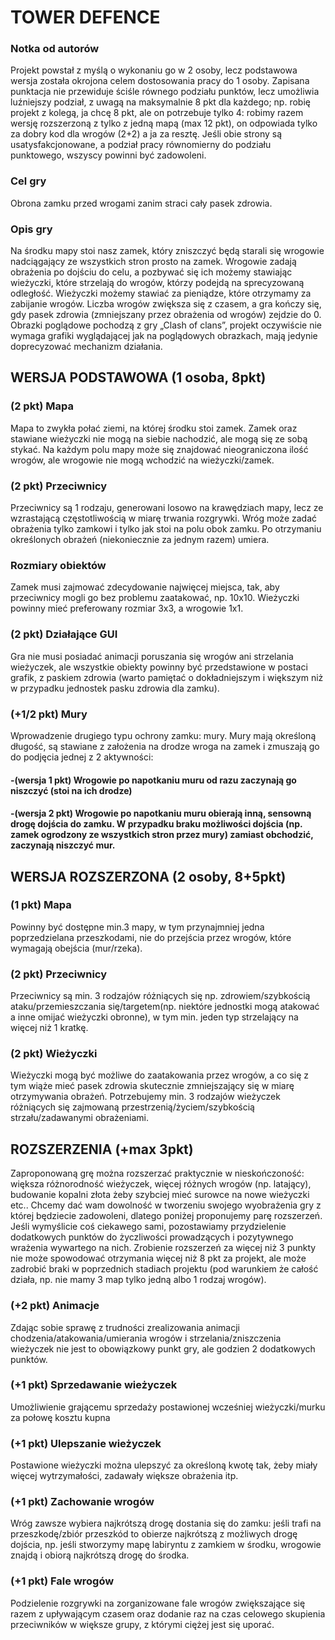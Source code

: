 # TOWER DEFENCE
### Notka od autorów
Projekt powstał z myślą o wykonaniu go w 2 osoby, lecz podstawowa wersja została okrojona celem dostosowania pracy do 1 osoby. Zapisana punktacja nie przewiduje ściśle równego podziału punktów, lecz umożliwia luźniejszy podział, z uwagą na maksymalnie 8 pkt dla każdego; np. robię projekt z kolegą, ja chcę 8 pkt, ale on potrzebuje tylko 4: robimy razem wersję rozszerzoną z tylko z jedną mapą (max 12 pkt), on odpowiada tylko za dobry kod dla wrogów (2+2) a ja za resztę. Jeśli obie strony są usatysfakcjonowane, a podział pracy równomierny do podziału punktowego, wszyscy powinni być zadowoleni.
### Cel gry
Obrona zamku przed wrogami zanim straci cały pasek zdrowia.
### Opis gry
Na środku mapy stoi nasz zamek, który zniszczyć będą starali się wrogowie nadciągający ze wszystkich stron prosto na zamek. Wrogowie zadają obrażenia po dojściu do celu, a pozbywać się ich możemy stawiając wieżyczki, które strzelają do wrogów, którzy podejdą na sprecyzowaną odległość. Wieżyczki możemy stawiać za pieniądze, które otrzymamy za zabijanie wrogów. Liczba wrogów zwiększa się z czasem, a gra kończy się, gdy pasek zdrowia (zmniejszany przez obrażenia od wrogów) zejdzie do 0. Obrazki poglądowe pochodzą z gry „Clash of clans”, projekt oczywiście nie wymaga grafiki wyglądającej jak na poglądowych obrazkach, mają jedynie doprecyzować mechanizm działania.
## WERSJA PODSTAWOWA (1 osoba, 8pkt)
### (2 pkt) Mapa
Mapa to zwykła połać ziemi, na której środku stoi zamek. Zamek oraz stawiane wieżyczki nie mogą na siebie nachodzić, ale mogą się ze sobą stykać. Na każdym polu mapy może się znajdować nieograniczona ilość wrogów, ale wrogowie nie mogą wchodzić na wieżyczki/zamek.
### (2 pkt) Przeciwnicy
Przeciwnicy są 1 rodzaju, generowani losowo na krawędziach mapy, lecz ze wzrastającą częstotliwością w miarę trwania rozgrywki. Wróg może zadać obrażenia tylko zamkowi i tylko jak stoi na polu obok zamku. Po otrzymaniu określonych obrażeń (niekoniecznie za jednym razem) umiera.
### Rozmiary obiektów
Zamek musi zajmować zdecydowanie najwięcej miejsca, tak, aby przeciwnicy mogli go bez problemu zaatakować, np. 10x10. Wieżyczki powinny mieć preferowany rozmiar 3x3, a wrogowie 1x1.
### (2 pkt)  Działające GUI
Gra nie musi posiadać animacji poruszania się wrogów ani strzelania wieżyczek, ale wszystkie obiekty powinny być przedstawione w postaci grafik, z paskiem zdrowia (warto pamiętać o dokładniejszym i większym niż w przypadku jednostek pasku zdrowia dla zamku).
### (+1/2 pkt) Mury
Wprowadzenie drugiego typu ochrony zamku: mury. Mury mają określoną długość, są stawiane z założenia na drodze wroga na zamek i zmuszają go do podjęcia jednej z 2 aktywności:
#### -(wersja 1 pkt) Wrogowie po napotkaniu muru od razu zaczynają go niszczyć (stoi na ich drodze)
#### -(wersja 2 pkt) Wrogowie po napotkaniu muru obierają inną, sensowną drogę dojścia do zamku. W przypadku braku możliwości dojścia (np. zamek ogrodzony ze wszystkich stron przez mury) zamiast obchodzić, zaczynają niszczyć mur.
## WERSJA ROZSZERZONA (2 osoby, 8+5pkt)
### (1 pkt) Mapa
Powinny być dostępne min.3 mapy, w tym przynajmniej jedna poprzedzielana przeszkodami, nie do przejścia przez wrogów, które wymagają obejścia (mur/rzeka).
### (2 pkt) Przeciwnicy
Przeciwnicy są min. 3 rodzajów różniących się np. zdrowiem/szybkością ataku/przemieszczania się/targetem(np. niektóre jednostki mogą atakować a inne omijać wieżyczki obronne), w tym min. jeden typ strzelający na więcej niż 1 kratkę.
### (2 pkt) Wieżyczki
Wieżyczki mogą być możliwe do zaatakowania przez wrogów, a co się z tym wiąże mieć pasek zdrowia skutecznie zmniejszający się w miarę otrzymywania obrażeń. Potrzebujemy min. 3 rodzajów wieżyczek różniących się zajmowaną przestrzenią/życiem/szybkością strzału/zadawanymi obrażeniami.
## ROZSZERZENIA (+max 3pkt)
Zaproponowaną grę można rozszerzać praktycznie w nieskończoność: większa różnorodność wieżyczek, więcej różnych wrogów (np. latający), budowanie kopalni złota żeby szybciej mieć surowce na nowe wieżyczki etc.. Chcemy dać wam dowolność w tworzeniu swojego wyobrażenia gry z której będziecie zadowoleni, dlatego poniżej proponujemy parę rozszerzeń. Jeśli wymyślicie coś ciekawego sami, pozostawiamy przydzielenie dodatkowych punktów do życzliwości prowadzących i pozytywnego wrażenia wywartego na nich. Zrobienie rozszerzeń za więcej niż 3 punkty nie może spowodować otrzymania więcej niż 8 pkt za projekt, ale może zadrobić braki w poprzednich stadiach projektu (pod warunkiem że całość działa, np. nie mamy 3 map tylko jedną albo 1 rodzaj wrogów).
### (+2 pkt) Animacje
Zdając sobie sprawę z trudności zrealizowania animacji chodzenia/atakowania/umierania wrogów i strzelania/zniszczenia wieżyczek nie jest to obowiązkowy punkt gry, ale godzien 2 dodatkowych punktów.
### (+1 pkt) Sprzedawanie wieżyczek
Umożliwienie grającemu sprzedaży postawionej wcześniej wieżyczki/murku za połowę kosztu kupna
### (+1 pkt) Ulepszanie wieżyczek
Postawione wieżyczki można ulepszyć za określoną kwotę tak, żeby miały więcej wytrzymałości, zadawały większe obrażenia itp.
### (+1 pkt) Zachowanie wrogów
Wróg zawsze wybiera najkrótszą drogę dostania się do zamku: jeśli trafi na przeszkodę/zbiór przeszkód to obierze najkrótszą z możliwych drogę dojścia, np. jeśli stworzymy mapę labiryntu z zamkiem w środku, wrogowie znajdą i obiorą najkrótszą drogę do środka.
### (+1 pkt) Fale wrogów
Podzielenie rozgrywki na zorganizowane fale wrogów zwiększające się razem z upływającym czasem oraz dodanie raz na czas celowego skupienia przeciwników w większe grupy, z którymi ciężej jest się uporać.
